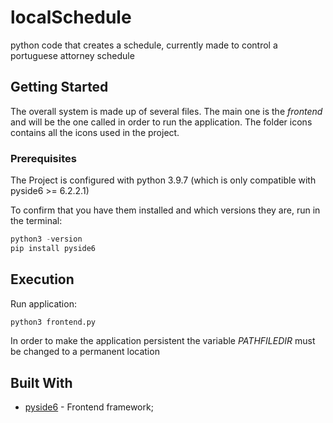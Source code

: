# localSchedule

python code that creates a schedule, currently made to control a portuguese attorney schedule

## Getting Started

The overall system is made up of several files. The main one is the _frontend_ and will be the one called in order to run the application. The folder icons contains all the icons used in the project.

### Prerequisites

The Project is configured with python 3.9.7 (which is only compatible with pyside6 >= 6.2.2.1)

To confirm that you have them installed and which versions they are, run in the terminal:

```s
python3 -version
pip install pyside6
```

## Execution

Run application:

```s
python3 frontend.py
```

In order to make the application persistent the variable _PATHFILEDIR_ must be changed to a permanent location

## Built With

- [pyside6](https://doc.qt.io/qtforpython/PySide6/QtWidgets/index.html) - Frontend framework;
